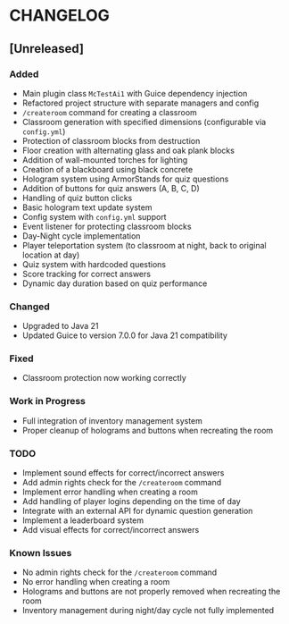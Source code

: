# CHANGELOG

## [Unreleased]

### Added
- Main plugin class `McTestAi1` with Guice dependency injection
- Refactored project structure with separate managers and config
- `/createroom` command for creating a classroom
- Classroom generation with specified dimensions (configurable via `config.yml`)
- Protection of classroom blocks from destruction
- Floor creation with alternating glass and oak plank blocks
- Addition of wall-mounted torches for lighting
- Creation of a blackboard using black concrete
- Hologram system using ArmorStands for quiz questions
- Addition of buttons for quiz answers (A, B, C, D)
- Handling of quiz button clicks
- Basic hologram text update system
- Config system with `config.yml` support
- Event listener for protecting classroom blocks
- Day-Night cycle implementation
- Player teleportation system (to classroom at night, back to original location at day)
- Quiz system with hardcoded questions
- Score tracking for correct answers
- Dynamic day duration based on quiz performance

### Changed
- Upgraded to Java 21
- Updated Guice to version 7.0.0 for Java 21 compatibility

### Fixed
- Classroom protection now working correctly

### Work in Progress
- Full integration of inventory management system
- Proper cleanup of holograms and buttons when recreating the room

### TODO
- Implement sound effects for correct/incorrect answers
- Add admin rights check for the `/createroom` command
- Implement error handling when creating a room
- Add handling of player logins depending on the time of day
- Integrate with an external API for dynamic question generation
- Implement a leaderboard system
- Add visual effects for correct/incorrect answers

### Known Issues
- No admin rights check for the `/createroom` command
- No error handling when creating a room
- Holograms and buttons are not properly removed when recreating the room
- Inventory management during night/day cycle not fully implemented